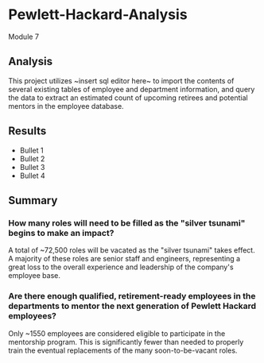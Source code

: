 # Pewlett-Hackard-Analysis
Module 7

## Analysis
This project utilizes ~insert sql editor here~ to import the contents of several existing tables of employee and department information, and query the data to extract an estimated count of upcoming retirees and potential mentors in the employee database. 
## Results
* Bullet 1
* Bullet 2
* Bullet 3
* Bullet 4
## Summary
### How many roles will need to be filled as the "silver tsunami" begins to make an impact?
A total of ~72,500 roles will be vacated as the "silver tsunami" takes effect. A majority of these roles are senior staff and engineers, representing a great loss to the overall experience and leadership of the company's employee base.
### Are there enough qualified, retirement-ready employees in the departments to mentor the next generation of Pewlett Hackard employees?
Only ~1550 employees are considered eligible to participate in the mentorship program. This is significantly fewer than needed to properly train the eventual replacements of the many soon-to-be-vacant roles. 
